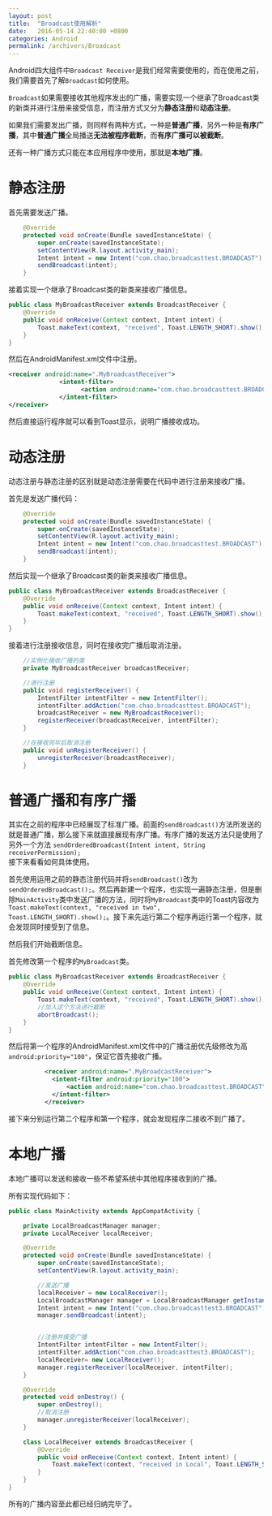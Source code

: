 ```yaml
---
layout: post
title:  "Broadcast使用解析"
date:   2016-05-14 22:40:00 +0800
categories: Android
permalink: /archivers/Broadcast
---
```


Android四大组件中`Broadcast Receiver`是我们经常需要使用的，而在使用之前，我们需要首先了解`Broadcast`如何使用。

`Broadcast`如果需要接收其他程序发出的广播，需要实现一个继承了Broadcast类的新类并进行注册来接受信息，而注册方式又分为**静态注册**和**动态注册**。

如果我们需要发出广播，则同样有两种方式，一种是**普通广播**，另外一种是**有序广播**，其中**普通广播**全局播送**无法被程序截断**，而**有序广播可以被截断**。

还有一种广播方式只能在本应用程序中使用，那就是**本地广播**。

# 静态注册

首先需要发送广播。

```java
    @Override
    protected void onCreate(Bundle savedInstanceState) {
        super.onCreate(savedInstanceState);
        setContentView(R.layout.activity_main);
        Intent intent = new Intent("com.chao.broadcasttest.BROADCAST");
        sendBroadcast(intent);
    }     
```

接着实现一个继承了Broadcast类的新类来接收广播信息。

```java
public class MyBroadcastReceiver extends BroadcastReceiver {
    @Override
    public void onReceive(Context context, Intent intent) {
        Toast.makeText(context, "received", Toast.LENGTH_SHORT).show();
    }
}
```

然后在AndroidManifest.xml文件中注册。

```xml
<receiver android:name=".MyBroadcastReceiver">
              <intent-filter>
                  	<action android:name="com.chao.broadcasttest.BROADCAST" />
              </intent-filter>
</receiver>
```

然后直接运行程序就可以看到Toast显示，说明广播接收成功。

# 动态注册

动态注册与静态注册的区别就是动态注册需要在代码中进行注册来接收广播。

首先是发送广播代码：

```java
    @Override
    protected void onCreate(Bundle savedInstanceState) {
        super.onCreate(savedInstanceState);
        setContentView(R.layout.activity_main);
        Intent intent = new Intent("com.chao.broadcasttest.BROADCAST");
        sendBroadcast(intent);
    }     
```

然后实现一个继承了Broadcast类的新类来接收广播信息。

```java
public class MyBroadcastReceiver extends BroadcastReceiver {
    @Override
    public void onReceive(Context context, Intent intent) {
        Toast.makeText(context, "received", Toast.LENGTH_SHORT).show();
    }
}
```

接着进行注册接收信息，同时在接收完广播后取消注册。

```java
    //实例化接收广播的类
    private MyBroadcastReceiver broadcastReceiver;

    //进行注册
    public void registerReceiver() {
        IntentFilter intentFilter = new IntentFilter();
        intentFilter.addAction("com.chao.broadcasttest.BROADCAST");
        broadcastReceiver = new MyBroadcastReceiver();
        registerReceiver(broadcastReceiver, intentFilter);
    }

    //在接收完毕后取消注册
    public void unRegisterReceiver() {
        unregisterReceiver(broadcastReceiver);
    }
```

# 普通广播和有序广播

其实在之前的程序中已经展现了标准广播。前面的`sendBroadcast()`方法所发送的就是普通广播，那么接下来就直接展现有序广播。有序广播的发送方法只是使用了另外一个方法  `sendOrderedBroadcast(Intent intent, String receiverPermission);`  
接下来看看如何具体使用。

首先使用运用之前的静态注册代码并将`sendBroadcast()`改为`sendOrderedBroadcast();`。然后再新建一个程序，也实现一遍静态注册，但是删除`MainActivity`类中发送广播的方法，同时将`MyBroadcast`类中的Toast内容改为`Toast.makeText(context, "received in two", Toast.LENGTH_SHORT).show();`。接下来先运行第二个程序再运行第一个程序，就会发现同时接受到了信息。

然后我们开始截断信息。

首先修改第一个程序的`MyBroadcast`类。

```java
public class MyBroadcastReceiver extends BroadcastReceiver {
    @Override
    public void onReceive(Context context, Intent intent) {
        Toast.makeText(context, "received", Toast.LENGTH_SHORT).show();
        //加入这个方法进行截断
        abortBroadcast();
    }
}
```

然后将第一个程序的AndroidManifest.xml文件中的广播注册优先级修改为高
` android:priority="100"`，保证它首先接收广播。

```xml
          <receiver android:name=".MyBroadcastReceiver">
            <intent-filter android:priority="100">
                <action android:name="com.chao.broadcasttest.BROADCAST" />
            </intent-filter>
          </receiver>
```

接下来分别运行第二个程序和第一个程序，就会发现程序二接收不到广播了。

# 本地广播

本地广播可以发送和接收一些不希望系统中其他程序接收到的广播。

所有实现代码如下：

```java
public class MainActivity extends AppCompatActivity {

    private LocalBroadcastManager manager;
    private LocalReceiver localReceiver;

    @Override
    protected void onCreate(Bundle savedInstanceState) {
        super.onCreate(savedInstanceState);
        setContentView(R.layout.activity_main);

        //发送广播
        localReceiver = new LocalReceiver();
        LocalBroadcastManager manager = LocalBroadcastManager.getInstance(this);
        Intent intent = new Intent("com.chao.broadcasttest3.BROADCAST");
        manager.sendBroadcast(intent);


        //注册并接受广播
        IntentFilter intentFilter = new IntentFilter();
        intentFilter.addAction("com.chao.broadcasttest3.BROADCAST");
        localReceiver= new LocalReceiver();
        manager.registerReceiver(localReceiver, intentFilter);
    }

    @Override
    protected void onDestroy() {
        super.onDestroy();
        //取消注册
        manager.unregisterReceiver(localReceiver);
    }

    class LocalReceiver extends BroadcastReceiver {
        @Override
        public void onReceive(Context context, Intent intent) {
            Toast.makeText(context, "received in Local", Toast.LENGTH_SHORT).show();
        }
    }
}
```

所有的广播内容至此都已经归纳完毕了。